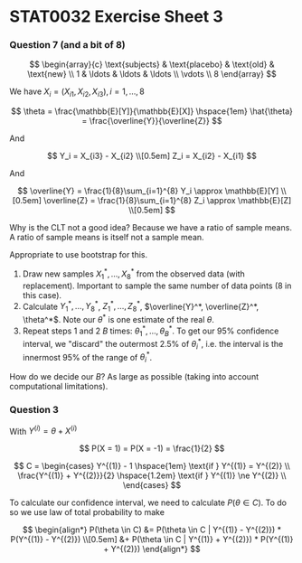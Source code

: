 # STAT0032 Exercise Sheet 3

### Question 7 (and a bit of 8)

$$
\begin{array}{c}
   \text{subjects} & \text{placebo} & \text{old} & \text{new} \\
   1 & \ldots & \ldots & \ldots \\
   \vdots \\
   8
\end{array}
$$

We have $X_i = \left( X_{i1}, X_{i2}, X_{i3} \right), i=1, \ldots, 8$

$$
\theta = \frac{\mathbb{E}[Y]}{\mathbb{E}[X]} \hspace{1em}
\hat{\theta} = \frac{\overline{Y}}{\overline{Z}}
$$

And

$$
Y_i = X_{i3} - X_{i2} \\[0.5em]
Z_i = X_{i2} - X_{i1}
$$

And

$$
\overline{Y} = \frac{1}{8}\sum_{i=1}^{8} Y_i \approx \mathbb{E}[Y] \\[0.5em]
\overline{Z} = \frac{1}{8}\sum_{i=1}^{8} Z_i \approx \mathbb{E}[Z] \\[0.5em]
$$

Why is the CLT not a good idea? Because we have a ratio of sample means. A ratio
of sample means is itself not a sample mean.

Appropriate to use bootstrap for this.

1. Draw new samples $X_1^*, \ldots, X_8^*$ from the observed data (with
   replacement). Important to sample the same number of data points (8 in this
   case).
2. Calculate $Y_1^*, \ldots, Y_8^*$, $Z_1^*, \ldots, Z_8^*$, $\overline{Y}^*,
   \overline{Z}^*, \theta^*$. Note our $\theta^*$ is one estimate of the real
   $\theta$.
3. Repeat steps 1 and 2 $B$ times: $\theta_1^*, \ldots, \theta_B^*$. To get our
   95% confidence interval, we "discard" the outermost 2.5% of $\theta_i^*$,
   i.e. the interval is the innermost 95% of the range of $\theta_i^*$.

How do we decide our $B$? As large as possible (taking into account
computational limitations).

### Question 3

With $Y^{(i)} = \theta + X^{(i)}$

$$
P(X = 1) = P(X = -1) = \frac{1}{2}
$$

$$
C = \begin{cases}
Y^{(1)} - 1 \hspace{1em} \text{if } Y^{(1)} = Y^{(2)} \\
\frac{Y^{(1)} + Y^{(2)}}{2} \hspace{1.2em} \text{if } Y^{(1)} \ne Y^{(2)} \\
\end{cases}
$$

To calculate our confidence interval, we need to calculate $P(\theta \in C)$. 
To do so we use law of total probability to make

$$
\begin{align*}
P(\theta \in C) &= P(\theta \in C | Y^{(1)} - Y^{(2)}) * P(Y^{(1)} - Y^{(2)}) \\[0.5em] 
&+ P(\theta \in C | Y^{(1)} + Y^{(2)}) * P(Y^{(1)} + Y^{(2)})
\end{align*}
$$

